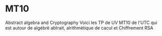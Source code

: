 # MT10
Abstract algebra and Cryptography
 Voici les TP de UV MT10 de l'UTC qui est autour de algébrè abtrait, alrithmétique de cacul et Chiffrement RSA
